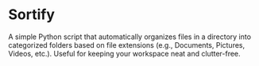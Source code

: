 # Sortify
A simple Python script that automatically organizes files in a directory into categorized folders based on file extensions (e.g., Documents, Pictures, Videos, etc.). Useful for keeping your workspace neat and clutter-free.
